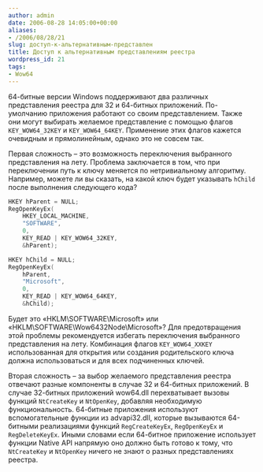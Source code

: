 ```yaml
---
author: admin
date: 2006-08-28 14:05:00+00:00
aliases:
- /2006/08/28/21
slug: доступ-к-альтернативным-представлен
title: Доступ к альтернативным представлениям реестра
wordpress_id: 21
tags:
- Wow64
---
```


64-битные версии Windows поддерживают два различных представления реестра для 32 и 64-битных приложений. По-умолчанию приложения работают со своим представлением. Также они могут выбирать желаемое представление с помощью флагов `KEY_WOW64_32KEY` и `KEY_WOW64_64KEY`. Применение этих флагов кажется очевидным и прямолинейным, однако это не совсем так.

Первая сложность – это возможность переключения выбранного представления на лету. Проблема заключается в том, что при переключении путь к ключу меняется по нетривиальному алгоритму. Например, можете ли вы сказать, на какой ключ будет указывать `hChild` после выполнения следующего кода?

```cpp
HKEY hParent = NULL;
RegOpenKeyEx(
    HKEY_LOCAL_MACHINE,
    "SOFTWARE",
    0,
    KEY_READ | KEY_WOW64_32KEY,
    &hParent);

HKEY hChild = NULL;
RegOpenKeyEx(
    hParent,
    "Microsoft",
    0,
    KEY_READ | KEY_WOW64_64KEY,
    &hChild);
```

Будет это «HKLM\SOFTWARE\Microsoft» или «HKLM\SOFTWARE\Wow6432Node\Microsoft»? Для предотвращения этой проблемы рекомендуется избегать переключения выбранного представления на лету. Комбинация флагов `KEY_WOW64_XXKEY` использованная для открытия или создания родительского ключа должна использоваться и для всех подчиненных ключей.

Вторая сложность – за выбор желаемого представления реестра отвечают разные компоненты в случае 32 и 64-битных приложений. В случае 32-битных приложений wow64.dll перехватывает вызовы функций `NtCreateKey` и `NtOpenKey`, добавляя необходимую функциональность. 64-битные приложения используют вспомогательные функции из advapi32.dll, которые вызываются 64-битными реализациями функций `RegCreateKeyEx`, `RegOpenKeyEx` и `RegDeleteKeyEx`. Иными словами если 64-битное приложение использует функции Native API напрямую оно должно быть готово к тому, что `NtCreateKey` и `NtOpenKey` ничего не знают о разных представлениях реестра.
